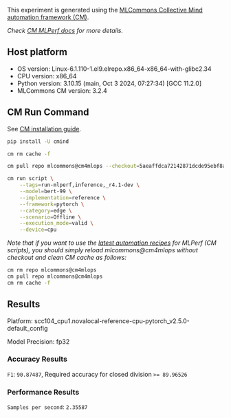 This experiment is generated using the [MLCommons Collective Mind automation framework (CM)](https://github.com/mlcommons/cm4mlops).

*Check [CM MLPerf docs](https://docs.mlcommons.org/inference) for more details.*

## Host platform

* OS version: Linux-6.1.110-1.el9.elrepo.x86_64-x86_64-with-glibc2.34
* CPU version: x86_64
* Python version: 3.10.15 (main, Oct  3 2024, 07:27:34) [GCC 11.2.0]
* MLCommons CM version: 3.2.4

## CM Run Command

See [CM installation guide](https://docs.mlcommons.org/inference/install/).

```bash
pip install -U cmind

cm rm cache -f

cm pull repo mlcommons@cm4mlops --checkout=5aeaffdca72142871dcde95ebf8a37e65fe3e06e

cm run script \
	--tags=run-mlperf,inference,_r4.1-dev \
	--model=bert-99 \
	--implementation=reference \
	--framework=pytorch \
	--category=edge \
	--scenario=Offline \
	--execution_mode=valid \
	--device=cpu
```
*Note that if you want to use the [latest automation recipes](https://docs.mlcommons.org/inference) for MLPerf (CM scripts),
 you should simply reload mlcommons@cm4mlops without checkout and clean CM cache as follows:*

```bash
cm rm repo mlcommons@cm4mlops
cm pull repo mlcommons@cm4mlops
cm rm cache -f

```

## Results

Platform: scc104_cpu1.novalocal-reference-cpu-pytorch_v2.5.0-default_config

Model Precision: fp32

### Accuracy Results 
`F1`: `90.87487`, Required accuracy for closed division `>= 89.96526`

### Performance Results 
`Samples per second`: `2.35587`
